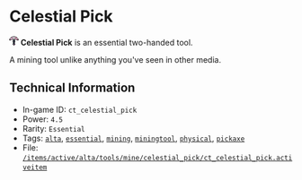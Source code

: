 # Celestial Pick

<img src="https://raw.githubusercontent.com/Ceterai/Enternia/main/items/active/alta/tools/mine/celestial_pick/icon.png" alt="Celestial Pick icon" loading="lazy" height=16px width="auto" /> **Celestial Pick** is an essential two-handed tool.

A mining tool unlike anything you've seen in other media.

## Technical Information

- In-game ID: `ct_celestial_pick`
- Power: `4.5`
- Rarity: `Essential`
- Tags: [`alta`](https://ceterai.github.io/MyEnternia/Wiki/Tags/Alta), [`essential`](https://ceterai.github.io/MyEnternia/Wiki/Tags/Essential), [`mining`](https://ceterai.github.io/MyEnternia/Wiki/Tags/Mining), [`miningtool`](https://ceterai.github.io/MyEnternia/Wiki/Tags/Miningtool), [`physical`](https://ceterai.github.io/MyEnternia/Wiki/Tags/Physical), [`pickaxe`](https://ceterai.github.io/MyEnternia/Wiki/Tags/Pickaxe)
- File: [`/items/active/alta/tools/mine/celestial_pick/ct_celestial_pick.activeitem`](https://github.com/Ceterai/Enternia/blob/main/items/active/alta/tools/mine/celestial_pick/ct_celestial_pick.activeitem)
